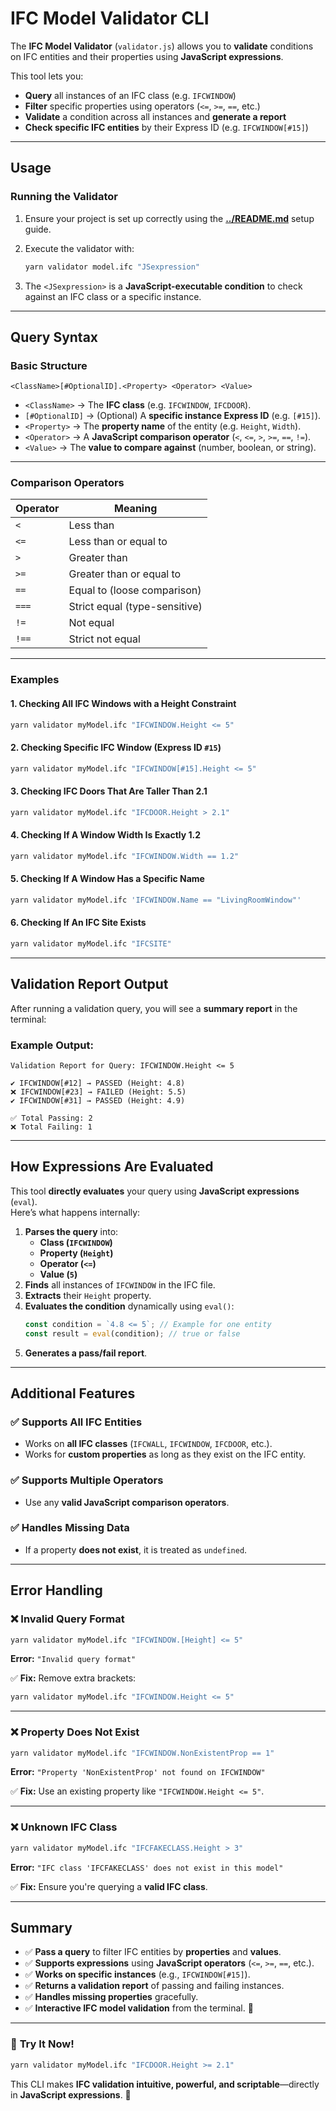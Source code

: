 # IFC Model Validator CLI

The **IFC Model Validator** (`validator.js`) allows you to **validate**
conditions on IFC entities and their properties using **JavaScript
expressions**.

This tool lets you:

- **Query** all instances of an IFC class (e.g. `IFCWINDOW`)  
- **Filter** specific properties using operators (`<=`, `>=`, `==`, etc.)  
- **Validate** a condition across all instances and **generate a report**  
- **Check specific IFC entities** by their Express ID (e.g. `IFCWINDOW[#15]`)  


---

## Usage

### Running the Validator

1. Ensure your project is set up correctly using the **[../README.md](../README.md)** setup guide.
2. Execute the validator with:
   
   ```bash
   yarn validator model.ifc "JSexpression"
   ```

3. The `<JSexpression>` is a **JavaScript-executable condition** to check against an IFC class or a specific instance.

---

## Query Syntax

### **Basic Structure**

```text
<ClassName>[#OptionalID].<Property> <Operator> <Value>
```

- `<ClassName>` → The **IFC class** (e.g. `IFCWINDOW`, `IFCDOOR`).  
- `[#OptionalID]` → (Optional) A **specific instance Express ID** (e.g. `[#15]`).  
- `<Property>` → The **property name** of the entity (e.g. `Height`, `Width`).  
- `<Operator>` → A **JavaScript comparison operator** (`<`, `<=`, `>`, `>=`, `==`, `!=`).  
- `<Value>` → The **value to compare against** (number, boolean, or string).

---

### **Comparison Operators**

| Operator | Meaning |
|----------|---------|
| `<`  | Less than |
| `<=` | Less than or equal to |
| `>`  | Greater than |
| `>=` | Greater than or equal to |
| `==` | Equal to (loose comparison) |
| `===` | Strict equal (type-sensitive) |
| `!=` | Not equal |
| `!==` | Strict not equal |

---

### **Examples**

#### **1. Checking All IFC Windows with a Height Constraint**
```bash
yarn validator myModel.ifc "IFCWINDOW.Height <= 5"
```

#### **2. Checking Specific IFC Window (Express ID `#15`)**
```bash
yarn validator myModel.ifc "IFCWINDOW[#15].Height <= 5"
```

#### **3. Checking IFC Doors That Are Taller Than 2.1**
```bash
yarn validator myModel.ifc "IFCDOOR.Height > 2.1"
```

#### **4. Checking If A Window Width Is Exactly 1.2**
```bash
yarn validator myModel.ifc "IFCWINDOW.Width == 1.2"
```

#### **5. Checking If A Window Has a Specific Name**
```bash
yarn validator myModel.ifc 'IFCWINDOW.Name == "LivingRoomWindow"'
```

#### **6. Checking If An IFC Site Exists**
```bash
yarn validator myModel.ifc "IFCSITE"
```

---

## Validation Report Output

After running a validation query, you will see a **summary report** in the terminal:

### **Example Output:**
```text
Validation Report for Query: IFCWINDOW.Height <= 5

✔️ IFCWINDOW[#12] → PASSED (Height: 4.8)
❌ IFCWINDOW[#23] → FAILED (Height: 5.5)
✔️ IFCWINDOW[#31] → PASSED (Height: 4.9)

✅ Total Passing: 2
❌ Total Failing: 1
```

---

## How Expressions Are Evaluated

This tool **directly evaluates** your query using **JavaScript expressions** (`eval`).  
Here’s what happens internally:

1. **Parses the query** into:
   - **Class (`IFCWINDOW`)**
   - **Property (`Height`)**
   - **Operator (`<=`)**
   - **Value (`5`)**  
2. **Finds** all instances of `IFCWINDOW` in the IFC file.  
3. **Extracts** their `Height` property.  
4. **Evaluates the condition** dynamically using `eval()`:
   ```js
   const condition = `4.8 <= 5`; // Example for one entity
   const result = eval(condition); // true or false
   ```
5. **Generates a pass/fail report**.

---

## Additional Features

### ✅ **Supports All IFC Entities**
- Works on **all IFC classes** (`IFCWALL`, `IFCWINDOW`, `IFCDOOR`, etc.).
- Works for **custom properties** as long as they exist on the IFC entity.

### ✅ **Supports Multiple Operators**
- Use any **valid JavaScript comparison operators**.

### ✅ **Handles Missing Data**
- If a property **does not exist**, it is treated as `undefined`.

---

## Error Handling

### ❌ **Invalid Query Format**
```bash
yarn validator myModel.ifc "IFCWINDOW.[Height] <= 5"
```
**Error:** `"Invalid query format"`

✅ **Fix:** Remove extra brackets:  
```bash
yarn validator myModel.ifc "IFCWINDOW.Height <= 5"
```

---

### ❌ **Property Does Not Exist**
```bash
yarn validator myModel.ifc "IFCWINDOW.NonExistentProp == 1"
```
**Error:** `"Property 'NonExistentProp' not found on IFCWINDOW"`

✅ **Fix:** Use an existing property like `"IFCWINDOW.Height <= 5"`.

---

### ❌ **Unknown IFC Class**
```bash
yarn validator myModel.ifc "IFCFAKECLASS.Height > 3"
```
**Error:** `"IFC class 'IFCFAKECLASS' does not exist in this model"`

✅ **Fix:** Ensure you're querying a **valid IFC class**.

---

## Summary

- ✅ **Pass a query** to filter IFC entities by **properties** and **values**.
- ✅ **Supports expressions** using **JavaScript operators** (`<=`, `>=`, `==`, etc.).
- ✅ **Works on specific instances** (e.g., `IFCWINDOW[#15]`).
- ✅ **Returns a validation report** of passing and failing instances.
- ✅ **Handles missing properties** gracefully.
- ✅ **Interactive IFC model validation** from the terminal. 🚀

---

### 🎯 **Try It Now!**
```bash
yarn validator myModel.ifc "IFCDOOR.Height >= 2.1"
```

This CLI makes **IFC validation intuitive, powerful, and scriptable**—directly in **JavaScript expressions**. 🚀
